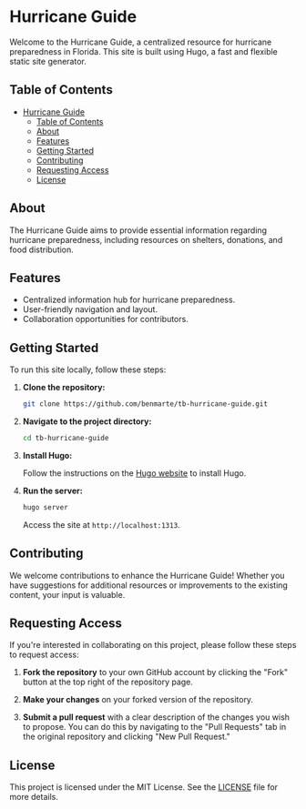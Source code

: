 # Hurricane Guide

Welcome to the Hurricane Guide, a centralized resource for hurricane preparedness in Florida. This site is built using Hugo, a fast and flexible static site generator.

## Table of Contents

- [Hurricane Guide](#hurricane-guide)
  - [Table of Contents](#table-of-contents)
  - [About](#about)
  - [Features](#features)
  - [Getting Started](#getting-started)
  - [Contributing](#contributing)
  - [Requesting Access](#requesting-access)
  - [License](#license)

## About

The Hurricane Guide aims to provide essential information regarding hurricane preparedness, including resources on shelters, donations, and food distribution.

## Features

- Centralized information hub for hurricane preparedness.
- User-friendly navigation and layout.
- Collaboration opportunities for contributors.

## Getting Started

To run this site locally, follow these steps:

1. **Clone the repository:**

   ```bash
   git clone https://github.com/benmarte/tb-hurricane-guide.git
   ```

2. **Navigate to the project directory:**

   ```bash
   cd tb-hurricane-guide
   ```

3. **Install Hugo:**

   Follow the instructions on the [Hugo website](https://gohugo.io/getting-started/installing/) to install Hugo.

4. **Run the server:**

   ```bash
   hugo server
   ```

   Access the site at `http://localhost:1313`.

## Contributing

We welcome contributions to enhance the Hurricane Guide! Whether you have suggestions for additional resources or improvements to the existing content, your input is valuable.

## Requesting Access

If you're interested in collaborating on this project, please follow these steps to request access:

1. **Fork the repository** to your own GitHub account by clicking the "Fork" button at the top right of the repository page.

2. **Make your changes** on your forked version of the repository.

3. **Submit a pull request** with a clear description of the changes you wish to propose. You can do this by navigating to the "Pull Requests" tab in the original repository and clicking "New Pull Request."

## License

This project is licensed under the MIT License. See the [LICENSE](LICENSE) file for more details.

